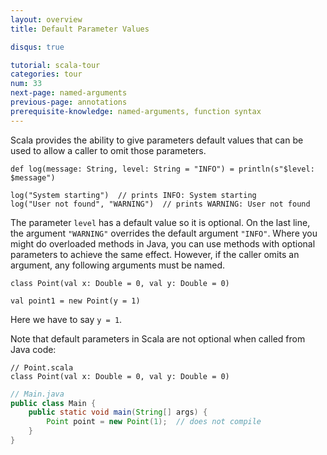 ```yaml
---
layout: overview
title: Default Parameter Values

disqus: true

tutorial: scala-tour
categories: tour
num: 33
next-page: named-arguments
previous-page: annotations
prerequisite-knowledge: named-arguments, function syntax
---
```


Scala provides the ability to give parameters default values that can be used to allow a caller to omit those parameters.

```tut
def log(message: String, level: String = "INFO") = println(s"$level: $message")

log("System starting")  // prints INFO: System starting
log("User not found", "WARNING")  // prints WARNING: User not found
```

The parameter `level` has a default value so it is optional. On the last line, the argument `"WARNING"` overrides the default argument `"INFO"`. Where you might do overloaded methods in Java, you can use methods with optional parameters to achieve the same effect. However, if the caller omits an argument, any following arguments must be named.

```tut  
class Point(val x: Double = 0, val y: Double = 0)

val point1 = new Point(y = 1)
```
Here we have to say `y = 1`.

Note that default parameters in Scala are not optional when called from Java code:

```tut
// Point.scala
class Point(val x: Double = 0, val y: Double = 0)
```

```java
// Main.java
public class Main {
    public static void main(String[] args) {
        Point point = new Point(1);  // does not compile
    }
}
```
